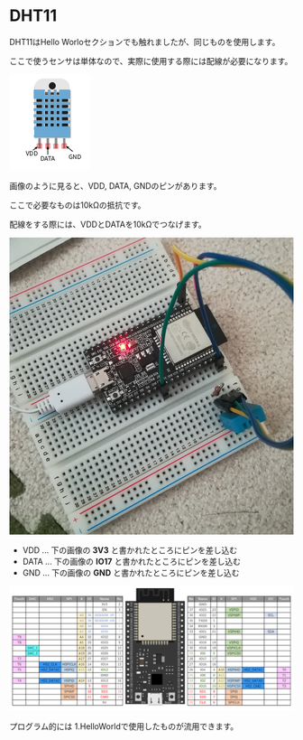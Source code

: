 # DHT11

DHT11はHello Worloセクションでも触れましたが、同じものを使用します。

ここで使うセンサは単体なので、実際に使用する際には配線が必要になります。

![](/2.Making/pic/dht11_pin.png)

画像のように見ると、VDD, DATA, GNDのピンがあります。

ここで必要なものは10kΩの抵抗です。

配線をする際には、VDDとDATAを10kΩでつなげます。

![](../pic/DHT11_wire.jpg)

- VDD ... 下の画像の **3V3** と書かれたところにピンを差し込む
- DATA ... 下の画像の **IO17** と書かれたところにピンを差し込む
- GND ... 下の画像の **GND** と書かれたところにピンを差し込む

![](../../pic/ESP32_pin.png)

プログラム的には 1.HelloWorldで使用したものが流用できます。
